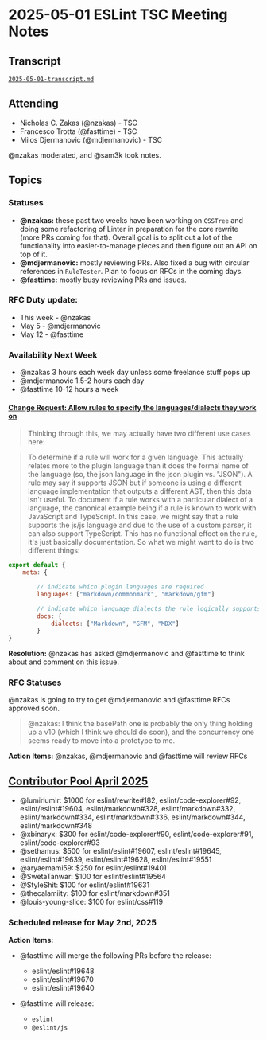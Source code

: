 # 2025-05-01 ESLint TSC Meeting Notes

## Transcript

[`2025-05-01-transcript.md`](2025-05-01-transcript.md)

## Attending

- Nicholas C. Zakas (@nzakas) - TSC
- Francesco Trotta (@fasttime) - TSC
- Milos Djermanovic (@mdjermanovic) - TSC

@nzakas moderated, and @sam3k took notes.

## Topics

### Statuses

* **@nzakas:** these past two weeks have been working on `CSSTree` and doing some refactoring of Linter in preparation for the core rewrite (more PRs coming for that). Overall goal is to split out a lot of the functionality into easier-to-manage pieces and then figure out an API on top of it.
* **@mdjermanovic:** mostly reviewing PRs. Also fixed a bug with circular references in `RuleTester`. Plan to focus on RFCs in the coming days.
* **@fasttime:** mostly busy reviewing PRs and issues.

### RFC Duty update:

* This week - @nzakas
* May 5 - @mdjermanovic 
* May 12 - @fasttime

### Availability Next Week
* @nzakas 3 hours each week day unless some freelance stuff pops up
* @mdjermanovic 1.5-2 hours each day
* @fasttime 10-12 hours a week


#### [Change Request: Allow rules to specify the languages/dialects they work on](https://github.com/eslint/eslint/issues/19462)

> Thinking through this, we may actually have two different use cases here:

> To determine if a rule will work for a given language. This actually relates more to the plugin language than it does the formal name of the language (so, the json language in the json plugin vs. "JSON"). A rule may say it supports JSON but if someone is using a different language implementation that outputs a different AST, then this data isn't useful.
> To document if a rule works with a particular dialect of a language, the canonical example being if a rule is known to work with JavaScript and TypeScript. In this case, we might say that a rule supports the js/js language and due to the use of a custom parser, it can also support TypeScript. This has no functional effect on the rule, it's just basically documentation.
> So what we might want to do is two different things:

```js
export default {
    meta: {

        // indicate which plugin languages are required
        languages: ["markdown/commonmark", "markdown/gfm"]

        // indicate which language dialects the rule logically supports
        docs: {
            dialects: ["Markdown", "GFM", "MDX"]
        }
}
```

**Resolution:** @nzakas has asked @mdjermanovic and @fasttime to think about and comment on this issue.

### RFC Statuses

@nzakas is going to try to get @mdjermanovic and @fasttime RFCs approved soon.

> @nzakas: I think the basePath one is probably the only thing holding up a v10 (which I think we should do soon), and the concurrency one seems ready to move into a prototype to me.

**Action Items:** @nzakas, @mdjermanovic and @fasttime will review RFCs


## [Contributor Pool April 2025](https://github.com/issues?q=org%3Aeslint%20label%3A%22contributor%20pool%22%20merged%3A2025-04-01..2025-04-30%20)

- @lumirlumir: $1000 for eslint/rewrite#182, eslint/code-explorer#92, eslint/eslint#19604, eslint/markdown#328, eslint/markdown#332, eslint/markdown#334, eslint/markdown#336, eslint/markdown#344, eslint/markdown#348
- @xbinaryx: $300 for eslint/code-explorer#90, eslint/code-explorer#91, eslint/code-explorer#93
- @sethamus: $500 for eslint/eslint#19607, eslint/eslint#19645, eslint/eslint#19639, eslint/eslint#19628, eslint/eslint#19551
- @aryaemami59: $250 for eslint/eslint#19401
- @SwetaTanwar: $100 for eslint/eslint#19564
- @StyleShit: $100 for eslint/eslint#19631
- @thecalamiity: $100 for eslint/markdown#351
- @louis-young-slice: $100 for eslint/css#119

### Scheduled release for May 2nd, 2025

**Action Items:**

- @fasttime will merge the following PRs before the release:
  - eslint/eslint#19648
  - eslint/eslint#19670
  - eslint/eslint#19640

- @fasttime will release:
  - `eslint`
  - `@eslint/js`
